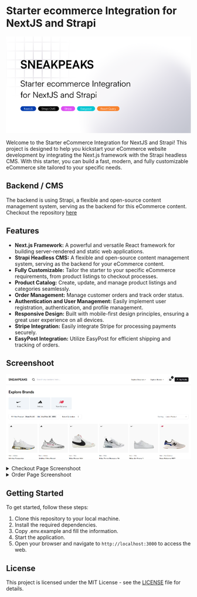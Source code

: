 # Starter ecommerce Integration for NextJS and Strapi

![Cover](/public/github/cover.png)

Welcome to the Starter eCommerce Integration for NextJS and Strapi! This project is designed to help you kickstart your eCommerce website development by integrating the Next.js framework with the Strapi headless CMS. With this starter, you can build a fast, modern, and fully customizable eCommerce site tailored to your specific needs.

## Backend / CMS

The backend is using Strapi, a flexible and open-source content management system, serving as the backend for this eCommerce content.
Checkout the repository [here](https://github.com/JungRama/strapi-ecommerce-cms)

## Features

- **Next.js Framework:** A powerful and versatile React framework for building server-rendered and static web applications.
- **Strapi Headless CMS:** A flexible and open-source content management system, serving as the backend for your eCommerce content.
- **Fully Customizable:** Tailor the starter to your specific eCommerce requirements, from product listings to checkout processes.
- **Product Catalog:** Create, update, and manage product listings and categories seamlessly.
- **Order Management:** Manage customer orders and track order status.
- **Authentication and User Management:** Easily implement user registration, authentication, and profile management.
- **Responsive Design:** Built with mobile-first design principles, ensuring a great user experience on all devices.
- **Stripe Integration:** Easily integrate Stripe for processing payments securely.
- **EasyPost Integration:** Utilize EasyPost for efficient shipping and tracking of orders.

## Screenshoot

![Screenshoot](/public/github/screenshoot-1.png)

<details>
  <summary>Checkout Page Screenshoot</summary>
  
  ![Screenshoot](/public/github/screenshoot-2.png)
</details>
<details>
  <summary>Order Page Screenshoot</summary>

![Screenshoot](/public/github/screenshoot-3.png)

</details>

## Getting Started

To get started, follow these steps:

1. Clone this repository to your local machine.
2. Install the required dependencies.
3. Copy .env.example and fill the information.
4. Start the application.
5. Open your browser and navigate to `http://localhost:3000` to access the web.

## License

This project is licensed under the MIT License - see the [LICENSE](LICENSE) file for details.
